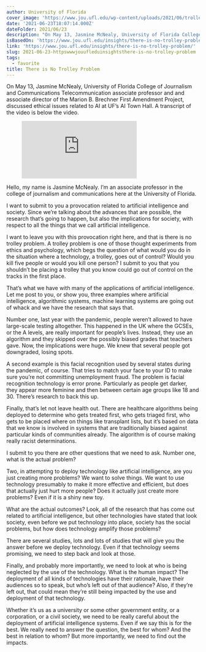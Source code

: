 ```yaml
---
author: University of Florida
cover_image: 'https://www.jou.ufl.edu/wp-content/uploads/2021/06/trolley-scaled.jpg'
date: '2021-06-23T18:07:14.000Z'
dateFolder: 2021/06/23
description: "On May 13, Jasmine McNealy, University of Florida College of Journalism and Communications Telecommunication associate professor and and associate director of the Marion B. Brechner First Amendment Project, discussed ethical issues related to AI at UF’s AI Town Hall.\_ A transcript of the video is below the video. Hello, my name is Jasmine McNealy. I’m […]"
isBasedOn: 'https://www.jou.ufl.edu/insights/there-is-no-trolley-problem/'
link: 'https://www.jou.ufl.edu/insights/there-is-no-trolley-problem/'
slug: 2021-06-23-httpswwwjouufleduinsightsthere-is-no-trolley-problem
tags:
  - favorite
title: There is No Trolley Problem
---
```

<p>On May 13, Jasmine McNealy, University of Florida College of Journalism and Communications Telecommunication associate professor and and associate director of the Marion B. Brechner First Amendment Project, discussed ethical issues related to AI at UF’s AI Town Hall. A transcript of the video is below the video.</p>
<figure><div class="rw-embed-wrapper"><embed src="https://www.youtube.com/embed/wzmnet9KvkI" type="video/mp4"/></div></figure>
<p>Hello, my name is Jasmine McNealy. I’m an associate professor in the college of journalism and communications here at the University of Florida.</p>
<p>I want to submit to you a provocation related to artificial intelligence and society. Since we’re talking about the advances that are possible, the research that’s going to happen, but also the implications for society, with respect to all the things that we call artificial intelligence.</p>
<p>I want to leave you with this provocation right here, and that is there is no trolley problem. A trolley problem is one of those thought experiments from ethics and psychology, which begs the question of what would you do in the situation where a technology, a trolley, goes out of control? Would you kill five people or would you kill one person? I submit to you that you shouldn’t be placing a trolley that you know could go out of control on the tracks in the first place.</p>
<p>That’s what we have with many of the applications of artificial intelligence. Let me post to you, or show you, three examples where artificial intelligence, algorithmic systems, machine learning systems are going out of whack and we have the research that says that.</p>
<p>Number one, last year with the pandemic, people weren’t allowed to have large-scale testing altogether. This happened in the UK where the GCSEs, or the A levels, are really important for people’s lives. Instead, they use an algorithm and they skipped over the possibly biased grades that teachers gave. Now, the implications were huge. We knew that several people got downgraded, losing spots.</p>
<p>A second example is this facial recognition used by several states during the pandemic, of course. That tries to match your face to your ID to make sure you’re not committing unemployment fraud. The problem is facial recognition technology is error prone. Particularly as people get darker, they appear more feminine and then between certain age groups like 18 and 30. There’s research to back this up.</p>
<p>Finally, that’s let not leave health out. There are healthcare algorithms being deployed to determine who gets treated first, who gets triaged first, who gets to be placed where on things like transplant lists, but it’s based on data that we know is involved in systems that are traditionally biased against particular kinds of communities already. The algorithm is of course making really racist determinations.</p>
<p>I submit to you there are other questions that we need to ask. Number one, what is the actual problem?</p>
<p>Two, in attempting to deploy technology like artificial intelligence, are you just creating more problems? We want to solve things. We want to use technology presumably to make it more effective and efficient, but does that actually just hurt more people? Does it actually just create more problems? Even if it is a shiny new toy.</p>
<p>What are the actual outcomes? Look, all of the research that has come out related to artificial intelligence, but other technologies have stated that look society, even before we put technology into place, society has the social problems, but how does technology amplify those problems?</p>
<p>There are several studies, lots and lots of studies that will give you the answer before we deploy technology. Even if that technology seems promising, we need to step back and look at those.</p>
<p>Finally, and probably more importantly, we need to look at who is being neglected by the use of the technology. What is the human impact? The deployment of all kinds of technologies have their rationale, have their audiences so to speak, but who’s left out of that audience? Also, if they’re left out, that could mean they’re still being impacted by the use and deployment of that technology.</p>
<p>Whether it’s us as a university or some other government entity, or a corporation, or a civil society, we need to be really careful about the deployment of artificial intelligence systems. Even if we say this is for the best. We really need to answer the question, the best for whom? And the best in relation to whom? But more importantly, we need to find out the impacts.</p>
